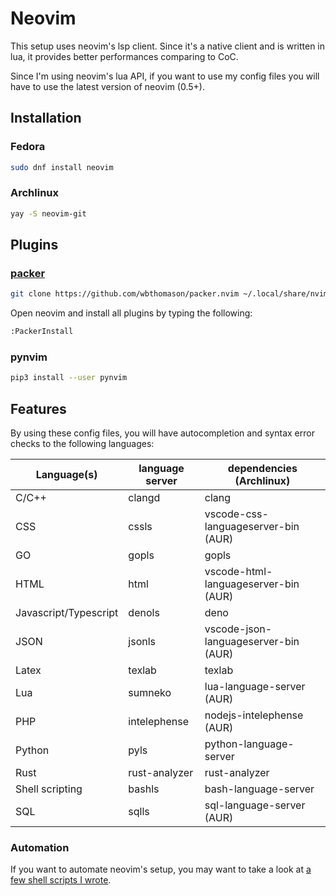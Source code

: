 # Neovim
This setup uses neovim's lsp client. Since it's a native client and is written in lua, it provides better performances comparing to CoC.

Since I'm using neovim's lua API, if you want to use my config files you will have to use the latest version of neovim (0.5+).

## Installation
### Fedora
```sh
sudo dnf install neovim
```

### Archlinux
```sh
yay -S neovim-git
```

## Plugins

### [packer](https://github.com/wbthomason/packer.nvim)
```sh
git clone https://github.com/wbthomason/packer.nvim ~/.local/share/nvim/site/pack/packer/opt/packer.nvim
```

Open neovim and install all plugins by typing the following:
```sh
:PackerInstall
```

### pynvim
```sh
pip3 install --user pynvim
```

## Features
By using these config files, you will have autocompletion and syntax error checks to the following languages:

| Language(s)           | language server        | dependencies (Archlinux)             |
| ----------------------|---------------------|-----------------------------------------|
| C/C++                 | clangd              | clang                                   |
| CSS                   | cssls               | vscode-css-languageserver-bin (AUR)     |
| GO                    | gopls               | gopls                                   |
| HTML                  | html                | vscode-html-languageserver-bin (AUR)    |
| Javascript/Typescript | denols              | deno                                    |
| JSON                  | jsonls              | vscode-json-languageserver-bin (AUR)    |
| Latex                 | texlab              | texlab                                  |
| Lua                   | sumneko             | lua-language-server (AUR)               |
| PHP                   | intelephense        | nodejs-intelephense (AUR)               |
| Python                | pyls                | python-language-server                  |
| Rust                  | rust-analyzer       | rust-analyzer                           |
| Shell scripting       | bashls              | bash-language-server                    |
| SQL                   | sqlls               | sql-language-server (AUR)               |

### Automation
If you want to automate neovim's setup, you may want to take a look at [a few shell scripts I wrote](https://github.com/Thynkon/archlinux-setup).
